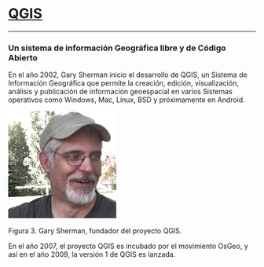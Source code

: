 # [QGIS](https://www.qgis.org/es/site/)

---

### Un sistema de información Geográfica libre y de Código Abierto

En el año 2002, Gary Sherman inicio el desarrollo de QGIS, un Sistema de Información Geográfica que permite la creación, edición, visualización, análisis y publicación de información geoespacial en varios Sistemas operativos como Windows, Mac, Linux, BSD y próximamente en Android.

![](/assets/Gary_sherman.png)

Figura 3. Gary Sherman, fundador del proyecto QGIS.

En el año 2007, el proyecto QGIS es  incubado por el movimiento OsGeo, y así en el año 2009, la versión 1 de QGIS es lanzada.



